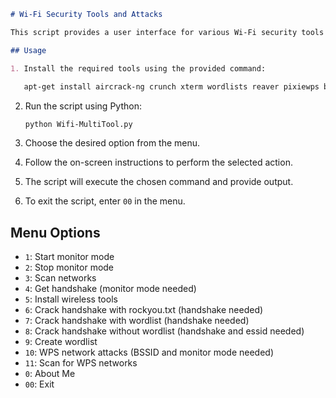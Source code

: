 ```markdown
# Wi-Fi Security Tools and Attacks

This script provides a user interface for various Wi-Fi security tools and attacks. It includes options for starting and stopping monitor mode, scanning networks, capturing handshakes, installing wireless tools, cracking handshakes with different methods, creating wordlists, and performing WPS network attacks.

## Usage

1. Install the required tools using the provided command:
   
   apt-get install aircrack-ng crunch xterm wordlists reaver pixiewps bully xterm wifite
   ```

2. Run the script using Python:
   ```
   python Wifi-MultiTool.py
   ```

3. Choose the desired option from the menu.

4. Follow the on-screen instructions to perform the selected action.

5. The script will execute the chosen command and provide output.

6. To exit the script, enter `00` in the menu.

## Menu Options

- `1`: Start monitor mode
- `2`: Stop monitor mode
- `3`: Scan networks
- `4`: Get handshake (monitor mode needed)
- `5`: Install wireless tools
- `6`: Crack handshake with rockyou.txt (handshake needed)
- `7`: Crack handshake with wordlist (handshake needed)
- `8`: Crack handshake without wordlist (handshake and essid needed)
- `9`: Create wordlist
- `10`: WPS network attacks (BSSID and monitor mode needed)
- `11`: Scan for WPS networks
- `0`: About Me
- `00`: Exit
